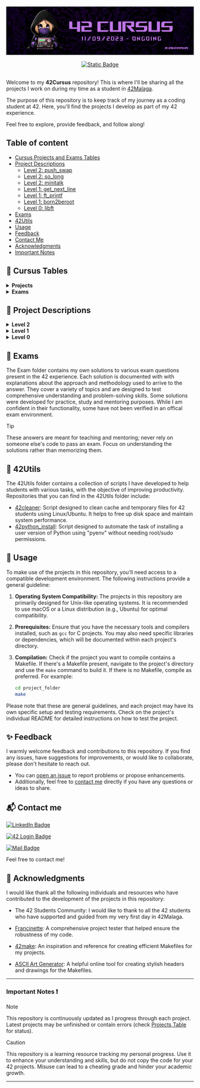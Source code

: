 <p align="center"><img src=".github/assets/cursusbanner.png" alt="Cursus banner"/></p>

<div align="center" >
   <a href="https://www.42malaga.com/"><img alt="Static Badge" src="https://img.shields.io/badge/MALAGA STUDENT-white?style=for-the-badge&logo=42&logoColor=black"></a>
   <!-- BADGES TO INCLUDE MULTILANGUAGE READMES 
   <a href="https://www.42malaga.com/"><img alt="Static Badge" src="https://img.shields.io/badge/es%20%F0%9F%87%AA%F0%9F%87%B8-red?style=for-the-badge&logo=es&logoColor=black&label=lang"></a>
   <a href="https://www.42malaga.com/"><img alt="Static Badge" src="https://img.shields.io/badge/en%20%F0%9F%87%AC%F0%9F%87%A7-lightblue?style=for-the-badge&logo=es&logoColor=black&label=lang"></a> -->
</div><br>

Welcome to my **42Cursus** repository! This is where I'll be sharing all the projects I work on during my time as a student in [42Malaga](https://www.42malaga.com/).

The purpose of this repository is to keep track of my journey as a coding student at 42. Here, you'll find the projects I develop as part of my 42 experience. 

Feel free to explore, provide feedback, and follow along!

## Table of content

- [Cursus Projects and Exams Tables](#-cursus-tables)
- [Project Descriptions](#-project-descriptions)
   - [Level 2: push_swap](#level-2-push_swap-)
   - [Level 2: so_long](#level-2-so_long-)
   - [Level 2: minitalk](#level-2-minitalk-)
   - [Level 1: get_next_line](#level-1-get_next_line-)
   - [Level 1: ft_printf](#level-1-ft_printf-)
   - [Level 1: born2beroot](#level-1-born2beroot-)
   - [Level 0: libft](#level-0-libft-)
- [Exams](#-exams)
- [42Utils](#-42utils)
- [Usage](#-usage)
- [Feedback](#-feedback)
- [Contact Me](#-contact-me)
- [Acknowledgments](#-acknowledgments)
- [Important Notes](#important-notes-)

## 📁 Cursus Tables

<details><summary><b>Projects</b></summary>
<table width="100" align="center">
   <thead>
      <th>Level</th>
      <th>Project</th>
      <th>Grade</th>
      <th>Submission</th>
   </thead>
   <tbody>
      <tr>
         <td align="center">0</td>
         <td align="center"><a href="https://github.com/jandrana/libft"><img src=".github/assets/libftm.png" alt="libft bonus" width="90"/></a><br>Libft</td>
         <td align="center">125/100</td>
         <td><a href="https://github.com/jandrana/libft">18/09/2023</a></td>
      </tr>
      <tr>
         <td rowspan="3" align="center">1</td>
         <td align="center"><a href="https://github.com/jandrana/ft_printf"><img src=".github/assets/ft_printfe.png" alt="printf" width="95"/></a><br>ft_printf</td>
         <td align="center">100/100</td>
         <td><a href="https://github.com/jandrana/ft_printf">25/09/2023</a></td>
      </tr>
      <tr>
         <td align="center"><a href="https://github.com/jandrana/get_next_line"><img src=".github/assets/get_next_linem.png" alt="get_next_line bonus" width="90"/></a><br>get_next_line</td>
         <td align="center">125/100</td>
         <td><a href="https://github.com/jandrana/get_next_line">02/10/2023</a></td>
      </tr>
      <tr>
         <td align="center"><a href=""><img src=".github/assets/born2berootm.png" alt="born2beroot bonus" width="90"/></a><br>Born2beroot</td>
         <td align="center">125/100</td>
         <td>17/10/2023</td>
      </tr>
      <tr>
         <td rowspan="3" align="center">2</td>
         <td align="center"><a href="https://github.com/jandrana/push_swap"><img src=".github/assets/push_swapm.png" alt="push_swap bonus" width="90"/></a><br>push_swap</td>
         <td align="center">125/100</td>
         <td><a href="https://github.com/jandrana/push_swap">14/03/2024</a></td>
      </tr>
      <tr>
         <td align="center"><a href="https://github.com/jandrana/so_long"><img src=".github/assets/so_longm.png" alt="so_long bonus" width="90"/></a><br>so_long</td>
         <td align="center">125/100</td>
         <td><a href="https://github.com/jandrana/so_long">15/04/2024</a></td>
      </tr>
      <tr>
         <td align="center"><a href="https://github.com/jandrana/minitalk"><img src=".github/assets/minitalkm.png" alt="minitalk bonus" width="90"/></a><br>minitalk</td>
         <td align="center">125/100</td>
         <td><a href="https://github.com/jandrana/minitalk">19/04/2024</a></td>
      </tr>
      <tr>
         <td rowspan="2" align="center">3</td>
         <td align="center"><a href="https://github.com/jandrana/minishell"><img src=".github/assets/minishelln.png" alt="minishell in progress" width="90"/></a><br>minishell</td>
         <td align="center" colspan="2">❓</td>
      </tr>
      <tr>
         <td align="center"><a href="https://github.com/jandrana/philosophers"><img src=".github/assets/philosophersn.png" alt="philosophers in progress" width="90"/></a><br>Philosophers</td>
         <td align="center" colspan="2">❓</td>
      </tr>
   </tbody>
</table>
<table width="100" align="center">
   <thead>
      <th colspan="3">Badge Colours - Legend</th>
   </thead>
   <tbody>
      <tr align="center">
         <td><strong>⚫️ In progress</strong></td>
         <td><strong>🔵 Finished</strong></td>
         <td><strong>⭐️ Finished + bonus</strong></td>
      </tr>
      <tr align="center">
         <td><img src=".github/assets/inprogress.png" alt="in progress" width="70"/></td>
         <td><img src=".github/assets/finished.png" alt="completed" width="70"/></td>
         <td><img src=".github/assets/bonus.png" alt="completed bonus" width="68"/></td>
      </tr>
   </tbody>
</table>
</details>

<details><summary><b>Exams</b></summary>
<table width="100" align="center">
   <thead>
      <th align="center">Level</th>
      <th align="center">Exam<br></th>
      <th align="center">Submission(s)</th>
      <th align="center">Grade</th>
   </thead>
   <tr>
      <td align="center">2</td>
      <td>Exam Rank 02</a></td>
      <td align="center">19/10/2023</td>
      <td align="center">100/100 🌟</td>
   </tr>
   <tr>
      <td align="center">3</td>
      <td><a href="https://github.com/jandrana/42-Cursus/tree/main/Exams/Exam_Rank_03">Exam Rank 03</a></td>
      <td align="center">03/05/2024</a></td>
      <td align="center">100/100 🌟</td>
   </tr>
   <tr>
      <td colspan="4">Remember that in order to pass an exam you have to get the maximum grade (100)</td>
   </tr>
</table>
</details>

## 🧩 Project Descriptions

<details><summary><b>Level 2</b></summary>

### Level 2: [push_swap](https://github.com/jandrana/push_swap) 🔄

The `push_swap` project is a fundamental algorithmic challenge where you have to sort data in the most effective way possible. You're given a stack of integers, two stacks to manipulate, and a limited set of actions. The objective is to write a C program called `push_swap` that calculates and displays the smallest set of actions necessary to sort the initial stack. Developed within the project's guidelines, my program efficiently sorts the provided input.

Being able to complete this project meant a big step forward in my learning path since I consider it to be much more difficult that any other projects that I have developed in C so far. I believe it is the project I learnt the most from and it is definitely the one I have enjoyed most so far.

Things to highlight as learnt with this project:
 - Development, optimization and implementation of sorting algorithms
 - Utilization and deeper comprehension of data structures (double linked lists)

### Level 2: [so_long](https://github.com/jandrana/so_long) 🎮

The `so_long` project is a small 2D game development project that makes use of the [MLX42](https://github.com/codam-coding-college/MLX42) library (Codam 42 Students "own fixed, functioning and open-source alternative to the MiniLibX"). The objective of the project is to create a simple game where a player moves through a map with the goal of collecting all the items available by avoiding obstacles and enemies before reaching the exit.

Completing this project required thoroughly parsing map files to meet specific critieria, ensuring they were valid and correctly rendered. This project taught me basic game mechanics, graphics rendering and event handling in C. 

General steps taken for completing the project:
 - Implemented [MLX42](https://github.com/codam-coding-college/MLX42) for graphics rendering
 - Ensured map validation and error handling
 - Created a functional 2D game environment based on parsed map data
 - Ensured the complete project was leak free.

### Level 2: [minitalk](https://github.com/jandrana/minitalk) 💬

The `minitalk` project involves creating a data exchange program using UNIX signals. It consists of a server and a client executable, where the client sends messages to the server via SIGUSR1 and SIGUSR2 signals. The server reconstructs the message and displays it.

This project deepened my understanding of inter-process communication and signal handling in UNIX, and taught me about reliable data transfers, error handling and managing Unicode characters.

Key achievements:
 - Implemented server confirmation for each received signal
 - Added support for Unicode characters
 - Enhanced skills in data transfer reliability and error handling

</details>
<details><summary><b>Level 1</b></summary>

### Level 1: [get_next_line](https://github.com/jandrana/get_next_line) 📜

The `get_next_line` project focuses on developing a function that reads content from a file descriptor line by line. With this project I got the opportunity to really understand how to prevent memory leaks and how to allocate just the neccessary space in order to increase the optimization of the code. Furthermore, with the bonus files, not only you can read content from one but from as many file descriptor as you want without losing track of what line you have to return next.

### Level 1: [ft_printf](https://github.com/jandrana/ft_printf) 📠

In the `ft_printf` project, I replicated the functionality of the standard `printf` function in C. The main challenge of this project was to learn how variadic functions work and how to use them, which involved handling the formatting and printing of text with different data types. Completing this project made possible adding it to my "libft" library for future use.


### Level 1: born2beroot 💻

With the `born2beroot` project I learned to create and configure a VM with Debian (without graphical interface). After installing the VM I got to install and configure the following programs/services: sudo (including commands logs), ssh, ufw, wordpress (mariadb, php, openlitespeed). The project also included the development of a sh script that showed general information of the virtual machine every 10 minutes. Information like: VM architecture, RAM load, CPU load, ip and MAC address, number of: vCPU, TCP connections, sudo commands done...

</details>
<details><summary><b>Level 0</b></summary>

### Level 0: [libft](https://github.com/jandrana/libft) 📖

The `libft` project is the first one of my journey as a 42 student and has played a crucial role in upcoming assignments, since the library created here is used in upcoming projects. Here, I created my very first C library from scratch.

This project pushed me to deeply understand how the original replicated functions work, helping me develop a more comprehensive understanding of their inner workings and how to enhance them. It's not just about meeting project requirements; it's about making the best possible library since it will become the base of many other projects.

</details>

## 🔖 Exams

The Exam folder contains my own solutions to various exam questions present in the 42 experience. Each solution is documented with with explanations about the approach and methodology used to arrive to the answer. They cover a variety of topics and are designed to test comprehensive understanding and problem-solving skills. Some solutions were developed for practice, study and mentoring purposes. While I am confident in their functionality, some have not been verified in an offical exam environment.

> [!TIP]
> These answers are meant for teaching and mentoring; never rely on someone else's code to pass an exam. Focus on understanding the solutions rather than memorizing them.

## 🔨 42Utils

The 42Utils folder contains a collection of scripts I have developed to help students with various tasks, with the objective of improving productivity. Repositories that you can find in the 42Utils folder include:
 - [42cleaner](https://github.com/jandrana/42cleaner): Script designed to clean cache and temporary files for 42 students using Linux/Ubuntu. It helps to free up disk space and maintain system performance.
 - [42python_install](https://github.com/jandrana/42python_install/): Script designed to automate the task of installing a user version of Python using "pyenv" without needing root/sudo permissions.

## 📑 Usage

To make use of the projects in this repository, you'll need access to a compatible development environment. The following instructions provide a general guideline:

1. **Operating System Compatibility:** The projects in this repository are primarily designed for Unix-like operating systems. It is recommended to use macOS or a Linux distribution (e.g., Ubuntu) for optimal compatibility.

2. **Prerequisites:** Ensure that you have the necessary tools and compilers installed, such as `gcc` for C projects. You may also need specific libraries or dependencies, which will be documented within each project's directory.

3. **Compilation:** Check if the project you want to compile contains a Makefile. If there's a Makefile present, navigate to the project's directory and use the `make` command to build it. If there is no Makefile, compile as preferred. For example:

   ```bash
   cd project_folder
   make

Please note that these are general guidelines, and each project may have its own specific setup and testing requirements. Check on the project's individual README for detailed instructions on how to test the project.

## ✨ Feedback

I warmly welcome feedback and contributions to this repository. If you find any issues, have suggestions for improvements, or would like to collaborate, please don't hesitate to reach out.

- You can [open an issue](https://github.com/jandrana/42-Cursus/issues) to report problems or propose enhancements.
- Additionally, feel free to [contact me](#-contact-me) directly if you have any questions or ideas to share.

## 📬 Contact me

[![LinkedIn Badge](https://img.shields.io/badge/LinkedIn-0077B5?style=for-the-badge&logo=linkedin&logoColor=white)](https://linkedin.com/in/ana-alejandra-castillejo)

[![42 Login Badge](https://img.shields.io/badge/ana--cast-white?style=for-the-badge&logo=42&logoColor=black)](https://profile.intra.42.fr/users/ana-cast)

[![Mail Badge](https://img.shields.io/badge/yo@anaalejandra.com-D14836?style=for-the-badge&logo=gmail&logoColor=white)](mailto:yo@anaalejandra.com)

Feel free to contact me!

## 💌 Acknowledgments

I would like thank all the following individuals and resources who have contributed to the development of the projects in this repository:

- The 42 Students Community: I would like to thank to all the 42 students who have supported and guided from my very first day in 42Malaga.

- [Francinette](https://github.com/xicodomingues/francinette): A comprehensive project tester that helped ensure the robustness of my code.

- [42make](https://github.com/Nimon77/42make): An inspiration and reference for creating efficient Makefiles for my projects.

- [ASCII Art Generator](https://patorjk.com/software/taag/#p=testall&c=echo&f=Arrows&t=ft_printf): A helpful online tool for creating stylish headers and drawings for the Makefiles.

---

### Important Notes ❗

> [!NOTE]
> This repository is continuously updated as I progress through each project. Latest projects may be unfinished or contain errors (check [Projects Table](#-cursus-tables) for status).

> [!CAUTION]
> This repository is a learning resource tracking my personal progress. Use it to enhance your understanding and skills, but do not copy the code for your 42 projects. Misuse can lead to a cheating grade and hinder your academic growth.

---
